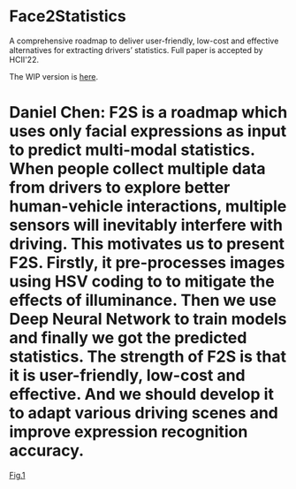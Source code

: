 # Face2Statistics
A comprehensive roadmap to deliver user-friendly, low-cost and effective alternatives for extracting drivers’  statistics. Full paper is accepted by HCII'22.

The WIP version is [here](https://github.com/unnc-ucc/Face2Multimodal).

Daniel Chen: F2S is a roadmap which uses only facial expressions as input to predict multi-modal statistics. When people collect multiple data from drivers to explore better human-vehicle interactions, multiple sensors will inevitably interfere with driving. This motivates us to present F2S. Firstly, it pre-processes images using HSV coding to to mitigate the effects of illuminance. Then we use Deep Neural Network to train models and finally we got the predicted statistics. The strength of F2S is that it is user-friendly, low-cost and effective. And we should develop it to adapt various driving scenes and improve expression recognition accuracy.
=======
[Fig.1](Fig1.png "Fig.1")



